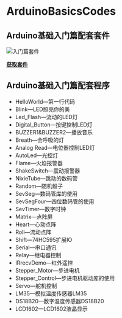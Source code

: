 # ArduinoBasicsCodes

## Arduino基础入门篇配套套件
![入门篇套件](https://i.imgur.com/iiuBiG6.jpg)

[**获取套件**](https://item.taobao.com/item.htm?spm=a1z10.1-c-s.w4024-18433058034.4.4f1b20fcvPr3pq&id=563173425289&scene=taobao_shop)

## Arduino基础入门篇配套程序

- HelloWorld—第一行代码
- Blink—LED照亮你的美
- Led_Flash—流动的LED灯
- Digital_Button—按键控制LED灯
- BUZZER1&BUZZER2—播放音乐
- Breath—会呼吸的灯
- Analog Read—电位器控制LED灯
- AutoLed—光控灯
- Flame—火焰报警器
- ShakeSwitch—震动报警器
- NixieTube—跳动的数码管
- Random—随机骰子
- SevSeg—数码管库的使用
- SevSegFour—四位数码管的使用
- SevTimer—数字时钟
- Matrix—点阵屏
- Heart—心动点阵
- Roll—流动点阵
- Shift—74HC595扩展IO
- Serial—串口通讯
- Relay—继电器控制
- IRrecvDemo—红外遥控
- Stepper_Motor—步进电机
- Stepper_Control—步进电机驱动库的使用
- Servo—舵机控制
- LM35—模拟温度传感器LM35
- DS18B20—数字温度传感器DS18B20
- LCD1602—LCD1602液晶显示






